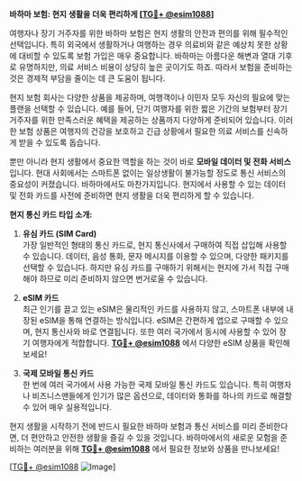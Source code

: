 **바하마 보험: 현지 생활을 더욱 편리하게 [[TG💪+ @esim1088](https://t.me/s/esim1088)]**

여행자나 장기 거주자를 위한 바하마 보험은 현지 생활의 안전과 편의를 위해 필수적인 선택입니다. 특히 외국에서 생활하거나 여행하는 경우 의료비와 같은 예상치 못한 상황에 대비할 수 있도록 보험 가입은 매우 중요합니다. 바하마는 아름다운 해변과 열대 기후로 유명하지만, 의료 서비스 비용이 상당히 높은 곳이기도 하죠. 따라서 보험을 준비하는 것은 경제적 부담을 줄이는 데 큰 도움이 됩니다.

현지 보험 회사는 다양한 상품을 제공하며, 여행객이나 이민자 모두 자신의 필요에 맞는 플랜을 선택할 수 있습니다. 예를 들어, 단기 여행자를 위한 짧은 기간의 보험부터 장기 거주자를 위한 만족스러운 혜택을 제공하는 상품까지 다양하게 준비되어 있습니다. 이러한 보험 상품은 여행자의 건강을 보호하고 긴급 상황에서 필요한 의료 서비스를 신속하게 받을 수 있도록 돕습니다.

뿐만 아니라 현지 생활에서 중요한 역할을 하는 것이 바로 **모바일 데이터 및 전화 서비스**입니다. 현대 사회에서는 스마트폰 없이는 일상생활이 불가능할 정도로 통신 서비스의 중요성이 커졌습니다. 바하마에서도 마찬가지입니다. 현지에서 사용할 수 있는 데이터 및 전화 카드를 사전에 준비하면 현지 생활을 더욱 편리하게 할 수 있습니다.

**현지 통신 카드 타입 소개:**

1. **유심 카드 (SIM Card)**  
   가장 일반적인 형태의 통신 카드로, 현지 통신사에서 구매하여 직접 삽입해 사용할 수 있습니다. 데이터, 음성 통화, 문자 메시지를 이용할 수 있으며, 다양한 패키지를 선택할 수 있습니다. 하지만 유심 카드를 구매하기 위해서는 현지에 가서 직접 구매해야 하므로 미리 준비하지 않으면 번거로울 수 있습니다.

2. **eSIM 카드**  
   최근 인기를 끌고 있는 eSIM은 물리적인 카드를 사용하지 않고, 스마트폰 내부에 내장된 eSIM을 통해 연결하는 방식입니다. eSIM은 간편하게 앱으로 구매할 수 있으며, 현지 통신사와 바로 연결됩니다. 또한 여러 국가에서 동시에 사용할 수 있어 장기 여행자에게 적합합니다. **[TG💪+ @esim1088](https://t.me/s/esim1088)** 에서 다양한 eSIM 상품을 확인해보세요!

3. **국제 모바일 통신 카드**  
   한 번에 여러 국가에서 사용 가능한 국제 모바일 통신 카드도 있습니다. 특히 여행자나 비즈니스맨들에게 인기가 많은 옵션으로, 데이터와 통화를 하나의 카드로 해결할 수 있어 매우 실용적입니다.

현지 생활을 시작하기 전에 반드시 필요한 바하마 보험과 통신 서비스를 미리 준비한다면, 더 편안하고 안전한 생활을 즐길 수 있을 것입니다. 바하마에서의 새로운 모험을 준비하는 여러분을 위해 **[TG💪+ @esim1088](https://t.me/s/esim1088)** 에서 필요한 정보와 상품을 만나보세요!

[[TG💪+ @esim1088](https://t.me/s/esim1088) ![Image](https://i.postimg.cc/Y0z9fWf4/image.png)]